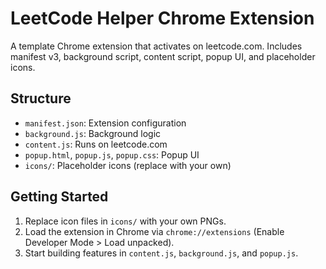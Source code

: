 # LeetCode Helper Chrome Extension

A template Chrome extension that activates on leetcode.com. Includes manifest v3, background script, content script, popup UI, and placeholder icons.

## Structure
- `manifest.json`: Extension configuration
- `background.js`: Background logic
- `content.js`: Runs on leetcode.com
- `popup.html`, `popup.js`, `popup.css`: Popup UI
- `icons/`: Placeholder icons (replace with your own)

## Getting Started
1. Replace icon files in `icons/` with your own PNGs.
2. Load the extension in Chrome via `chrome://extensions` (Enable Developer Mode > Load unpacked).
3. Start building features in `content.js`, `background.js`, and `popup.js`.
